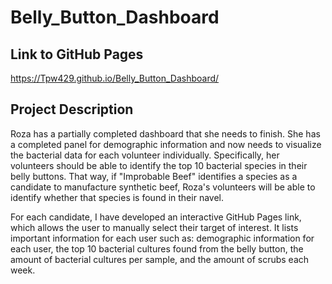 # Belly_Button_Dashboard

## Link to GitHub Pages
https://Tpw429.github.io/Belly_Button_Dashboard/

## Project Description
Roza has a partially completed dashboard that she needs to finish. She has a completed panel for demographic information and now needs to visualize the bacterial data for each volunteer individually. Specifically, her volunteers should be able to identify the top 10 bacterial species in their belly buttons. That way, if "Improbable Beef" identifies a species as a candidate to manufacture synthetic beef, Roza's volunteers will be able to identify whether that species is found in their navel.

For each candidate, I have developed an interactive GitHub Pages link, which allows the user to manually select their target of interest. It lists important information for each user such as: demographic information for each user, the top 10 bacterial cultures found from the belly button, the amount of bacterial cultures per sample, and the amount of scrubs each week. 
